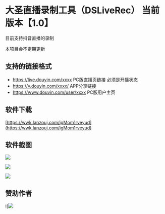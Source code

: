 # 大圣直播录制工具（DSLiveRec） 当前版本【1.0】

目前支持抖音直播的录制

本项目会不定期更新



## 支持的链接格式

- https://live.douyin.com/xxxx PC版直播页链接 必须是开播状态
- https://v.douyin.com/xxxx/ APP分享链接
- https://www.douyin.com/user/xxxx PC版用户主页



## 软件下载

[https://wwk.lanzouj.com/igMom1rveyud](https://wwk.lanzouj.com/igMom1rveyud)



## 软件截图

![](https://img-blog.csdnimg.cn/direct/fc0a05f0c031483fbdb8db2bfc25a572.jpeg)

![](https://img-blog.csdnimg.cn/direct/db1d06f6c4724c87abf711822f3223db.jpeg)

![](https://img-blog.csdnimg.cn/direct/c51467c25c39419eadebfcd947ba3ffe.jpeg)



## 赞助作者

![![](https://img-blog.csdnimg.cn/direct/f143c72983404d0dadf73a828ba681bd.jpeg)
